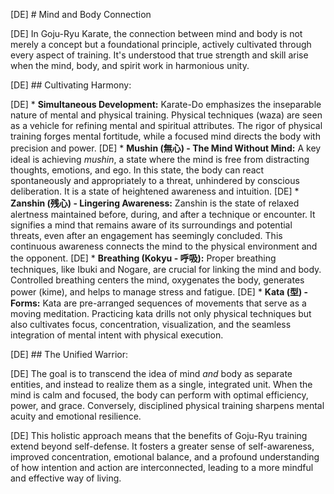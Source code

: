 [DE] # Mind and Body Connection

[DE] In Goju-Ryu Karate, the connection between mind and body is not merely a concept but a foundational principle, actively cultivated through every aspect of training. It's understood that true strength and skill arise when the mind, body, and spirit work in harmonious unity.

[DE] ## Cultivating Harmony:

[DE] *   **Simultaneous Development:** Karate-Do emphasizes the inseparable nature of mental and physical training. Physical techniques (waza) are seen as a vehicle for refining mental and spiritual attributes. The rigor of physical training forges mental fortitude, while a focused mind directs the body with precision and power.
[DE] *   **Mushin (無心) - The Mind Without Mind:** A key ideal is achieving *mushin*, a state where the mind is free from distracting thoughts, emotions, and ego. In this state, the body can react spontaneously and appropriately to a threat, unhindered by conscious deliberation. It is a state of heightened awareness and intuition.
[DE] *   **Zanshin (残心) - Lingering Awareness:** Zanshin is the state of relaxed alertness maintained before, during, and after a technique or encounter. It signifies a mind that remains aware of its surroundings and potential threats, even after an engagement has seemingly concluded. This continuous awareness connects the mind to the physical environment and the opponent.
[DE] *   **Breathing (Kokyu - 呼吸):** Proper breathing techniques, like Ibuki and Nogare, are crucial for linking the mind and body. Controlled breathing centers the mind, oxygenates the body, generates power (kime), and helps to manage stress and fatigue.
[DE] *   **Kata (型) - Forms:** Kata are pre-arranged sequences of movements that serve as a moving meditation. Practicing kata drills not only physical techniques but also cultivates focus, concentration, visualization, and the seamless integration of mental intent with physical execution.

[DE] ## The Unified Warrior:

[DE] The goal is to transcend the idea of mind *and* body as separate entities, and instead to realize them as a single, integrated unit. When the mind is calm and focused, the body can perform with optimal efficiency, power, and grace. Conversely, disciplined physical training sharpens mental acuity and emotional resilience.

[DE] This holistic approach means that the benefits of Goju-Ryu training extend beyond self-defense. It fosters a greater sense of self-awareness, improved concentration, emotional balance, and a profound understanding of how intention and action are interconnected, leading to a more mindful and effective way of living. 